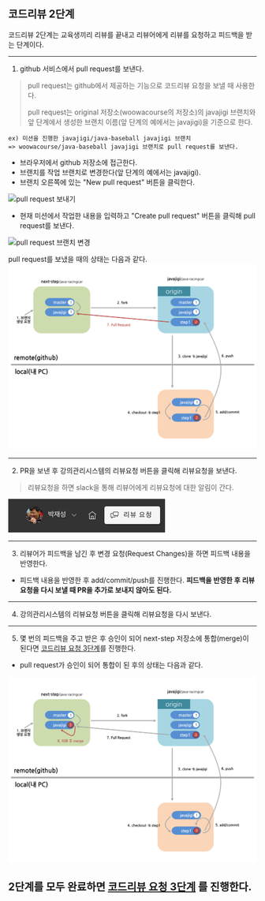 ## 코드리뷰 2단계
코드리뷰 2단계는 교육생끼리 리뷰를 끝내고 리뷰어에게 리뷰를 요청하고 피드백을 받는 단계이다.

---
1. github 서비스에서 pull request를 보낸다.
> pull request는 github에서 제공하는 기능으로 코드리뷰 요청을 보낼 때 사용한다.
> 
> pull request는 original 저장소(woowacourse의 저장소)의 javajigi 브랜치와 앞 단계에서 생성한 브랜치 이름(앞 단계의 예에서는 javajigi)을 기준으로 한다.

```
ex) 미션을 진행한 javajigi/java-baseball javajigi 브랜치 
=> woowacourse/java-baseball javajigi 브랜치로 pull request를 보낸다.
```

* 브라우저에서 github 저장소에 접근한다.
* 브랜치를 작업 브랜치로 변경한다(앞 단계의 예에서는 javajigi).
* 브랜치 오른쪽에 있는 "New pull request" 버튼을 클릭한다.

![pull request 보내기](./images/etc/pull_request_1.png)

* 현재 미션에서 작업한 내용을 입력하고 "Create pull request" 버튼을 클릭해 pull request를 보낸다.

![pull request 브랜치 변경](./images/etc/pull_request_2.png)

pull request를 보냈을 때의 상태는 다음과 같다.
![pull request](./images/pull_request_1.png)

---
2. PR을 보낸 후 강의관리시스템의 리뷰요청 버튼을 클릭해 리뷰요청을 보낸다.
> 리뷰요청을 하면 slack을 통해 리뷰어에게 리뷰요청에 대한 알림이 간다.

![request code review](./images/etc/request_codereview.png)

---
3. 리뷰어가 피드백을 남긴 후 변경 요청(Request Changes)을 하면 피드백 내용을 반영한다.
* 피드백 내용을 반영한 후 add/commit/push를 진행한다. **피드백을 반영한 후 리뷰요청을 다시 보낼 때 PR을 추가로 보내지 않아도 된다.**

---
4. 강의관리시스템의 리뷰요청 버튼을 클릭해 리뷰요청을 다시 보낸다.

---
5. 몇 번의 피드백을 주고 받은 후 승인이 되어 next-step 저장소에 통합(merge)이 된다면 [코드리뷰 요청 3단계](./review-step3.md)를 진행한다.

* pull request가 승인이 되어 통합이 된 후의 상태는 다음과 같다.

![approve pr](./images/approve_pr.png)

## 2단계를 모두 완료하면 [코드리뷰 요청 3단계](./review-step3.md) 를 진행한다.
